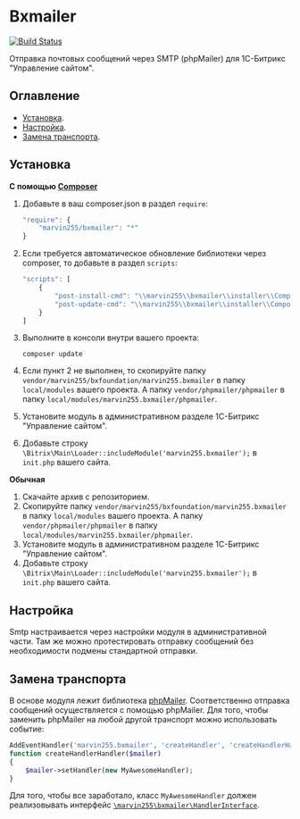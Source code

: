 # Bxmailer

[![Build Status](https://travis-ci.org/marvin255/bxfoundation.svg?branch=master)](https://travis-ci.org/marvin255/bxfoundation)

Отправка почтовых сообщений через SMTP (phpMailer) для 1С-Битрикс "Управление сайтом".



## Оглавление

* [Установка](#Установка).
* [Настройка](#Настройка).
* [Замена транспорта](#Замена-транспорта).



## Установка

**С помощью [Composer](https://getcomposer.org/doc/00-intro.md)**

1. Добавьте в ваш composer.json в раздел `require`:

    ```javascript
    "require": {
        "marvin255/bxmailer": "*"
    }
    ```

2. Если требуется автоматическое обновление библиотеки через composer, то добавьте в раздел `scripts`:

    ```javascript
    "scripts": [
        {
            "post-install-cmd": "\\marvin255\\bxmailer\\installer\\Composer::injectModule",
            "post-update-cmd": "\\marvin255\\bxmailer\\installer\\Composer::injectModule",
        }
    ]
    ```

3. Выполните в консоли внутри вашего проекта:

    ```
    composer update
    ```

4. Если пункт 2 не выполнен, то скопируйте папку `vendor/marvin255/bxfoundation/marvin255.bxmailer` в папку `local/modules` вашего проекта. А папку `vendor/phpmailer/phpmailer` в папку `local/modules/marvin255.bxmailer/phpmailer`.

5. Установите модуль в административном разделе 1С-Битрикс "Управление сайтом".

6. Добавьте строку `\Bitrix\Main\Loader::includeModule('marvin255.bxmailer');` в `init.php` вашего сайта.

**Обычная**

1. Скачайте архив с репозиторием.
2. Скопируйте папку `vendor/marvin255/bxfoundation/marvin255.bxmailer` в папку `local/modules` вашего проекта. А папку `vendor/phpmailer/phpmailer` в папку `local/modules/marvin255.bxmailer/phpmailer`.
3. Установите модуль в административном разделе 1С-Битрикс "Управление сайтом".
4. Добавьте строку `\Bitrix\Main\Loader::includeModule('marvin255.bxmailer');` в `init.php` вашего сайта.



## Настройка

Smtp настраивается через настройки модуля в административной части. Там же можно протестировать отправку сообщений без необходимости подмены стандартной отправки.



## Замена транспорта

В основе модуля лежит библиотека [phpMailer](https://github.com/PHPMailer/PHPMailer). Соответственно отправка сообщений осуществляется с помощью phpMailer. Для того, чтобы заменить phpMailer на любой другой транспорт можно использовать событие:

```php
AddEventHandler('marvin255.bxmailer', 'createHandler', 'createHandlerHandler');
function createHandlerHandler($mailer)
{
    $mailer->setHandler(new MyAwesomeHandler);
}
```

Для того, чтобы все заработало, класс `MyAwesomeHandler` должен реализовывать интерфейс [`\marvin255\bxmailer\HandlerInterface`](https://github.com/marvin255/bxmailer/blob/master/marvin255.bxmailer/lib/HandlerInterface.php).
